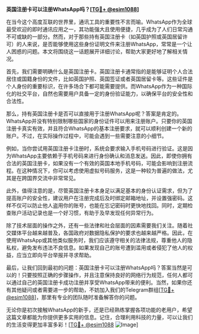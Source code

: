 **英国注册卡可以注册WhatsApp吗？[[TG💪+ @esim1088](https://t.me/s/esim1088)]**

在当今这个高度互联的世界里，通讯工具的重要性不言而喻。WhatsApp作为全球最受欢迎的即时通讯应用之一，其功能强大且使用便捷，几乎成为了人们日常沟通不可或缺的一部分。然而，对于那些持有英国注册卡（如英国护照或英国居留许可）的人来说，是否能够使用这些身份证明文件来注册WhatsApp，常常是一个让人困惑的问题。本文将围绕这一话题展开详细讨论，帮助大家更好地了解相关情况。

首先，我们需要明确什么是英国注册卡。英国注册卡通常指的是能够证明个人合法居住或国籍身份的文件，比如英国护照、英国签证或者英国居留卡等。这些证件是个人身份的重要标识，在许多场合下都可能需要提供。而WhatsApp作为一种国际化的社交平台，自然也需要用户具备一定的身份验证能力，以确保平台的安全性和合法性。

那么，持有英国注册卡是否可以直接用于注册WhatsApp呢？答案是肯定的。WhatsApp并没有特别限制哪些国家的身份证件可以用来注册账户。只要你的英国注册卡真实有效，并且符合WhatsApp的基本注册要求，就可以顺利创建一个新的账户。不过，在实际操作过程中，可能会遇到一些需要注意的小细节。

例如，当你尝试用英国注册卡注册时，系统会要求输入手机号码进行验证。这是因为WhatsApp主要依赖于手机号码来进行身份确认和消息发送。因此，即使你拥有合法的英国注册卡，如果没有一个有效的英国本地手机号码，可能会影响到注册流程。在这种情况下，你可以考虑使用虚拟号码服务，这是一种较为普遍的做法，尤其是在跨国界交流中非常常见。

此外，值得注意的是，尽管英国注册卡本身足以满足基本的身份认证需求，但为了提高账户的安全性，建议用户在注册完成后及时绑定邮箱地址，并设置强密码。这样不仅可以防止他人盗用你的账号，也能在忘记密码时更快地找回。同时，定期检查账户活动记录也是一个好习惯，有助于及早发现任何异常行为。

除了技术层面的操作之外，还有一些法律和社会层面的因素需要我们关注。随着社交媒体平台越来越普及，各国政府对数据隐私保护的要求也越来越严格。因此，在使用WhatsApp或其他类似服务时，我们应该遵守相关的法律法规，尊重他人的隐私权，避免发布违法不良信息。如果发现自己的账号遭到滥用或者侵犯了他人的权益，应当立即向平台举报并寻求帮助。

最后，让我们回到最初的问题：英国注册卡可以注册WhatsApp吗？答案当然是可以的！只要按照正确的步骤操作，并且注意保持良好的网络行为规范，任何人都可以通过自己的英国注册卡成功注册并享受WhatsApp带来的便利。当然，如果你还有其他疑问或者需要进一步的帮助，不妨加入我们的Telegram群组[[TG💪+ @esim1088](https://t.me/s/esim1088)]，那里有专业的团队随时准备解答你的问题。

无论你是初次接触WhatsApp的新手，还是已经熟练掌握各项功能的老用户，希望这篇文章都能为你提供更多实用的信息。记住，合理利用科技的力量，可以让我们的生活变得更加丰富多彩！[[TG💪+ @esim1088](https://t.me/s/esim1088) ![Image](https://i.postimg.cc/4NQfJmqS/Snipaste-2025-05-13-00-14-12.png)]